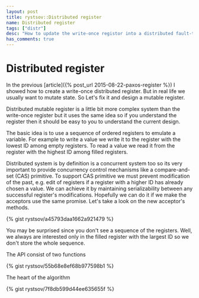 ```yaml
---
layout: post
title: rystsov::Distributed register
name: Distributed register
tags: ["distr"]
desc: "How to update the write-once registor into a distributed fault-tolerance mutable register with the compare-and-set (CAS) concurrency control mechanism"
has_comments: true
---
```


<h1>Distributed register</h1>

In the previous [article]({% post_url 2015-08-22-paxos-register %}) I showed how to create a write-once distributed register. But in real life we usually want to mutate state. So Let's fix it and design a mutable register.

Distributed mutable register is a little bit more complex system than the write-once register but it uses the same idea so if you understand the register then it should be easy to you to understand the current design.

The basic idea is to use a sequence of ordered registers to emulate a variable. For example to write a value we write it to the register with the lowest ID among empty registers. To read a value we read it from the register with the highest ID among filled registers.

Distributed system is by definition is a concurrent system too so its very important to provide concurrency control mechanisms like a compare-and-set (CAS) primitive. To support CAS primitive we must prevent modification of the past, e.g. edit of registers if a register with a higher ID has already chosen a value. We can achieve it by maintaining serializability between any successful register's modifications. Hopefully we can do it if we make the acceptors use the same promise. Let's take a look on the new acceptor's methods.

{% gist rystsov/a45793daa1662a921479 %}

You may be surprised since you don't see a sequence of the registers. Well, we always are interested only in the filled register with the largest ID so we don't store the whole sequence.

The API consist of two functions

{% gist rystsov/55b68e8ef68b977598b1 %}

The heart of the algorithm

{% gist rystsov/7f8db599d44ee635655f %}
